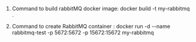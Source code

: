 1. Command to build rabbitMQ docker image: 
docker build -t my-rabbitmq .

2. Command to create RabbitMQ container : 
docker run -d --name rabbitmq-test -p 5672:5672 -p 15672:15672 my-rabbitmq
